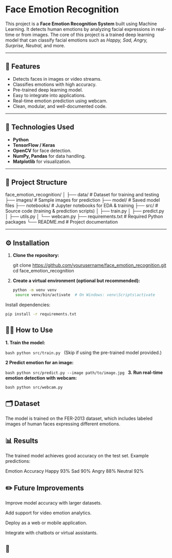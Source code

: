 # Face Emotion Recognition

This project is a **Face Emotion Recognition System** built using Machine Learning. It detects human emotions by analyzing facial expressions in real-time or from images. The core of this project is a trained deep learning model that can classify facial emotions such as *Happy, Sad, Angry, Surprise, Neutral,* and more.

---

## 📌 Features

- Detects faces in images or video streams.
- Classifies emotions with high accuracy.
- Pre-trained deep learning model.
- Easy to integrate into applications.
- Real-time emotion prediction using webcam.
- Clean, modular, and well-documented code.

---

## 🚀 Technologies Used

- **Python**
- **TensorFlow / Keras**
- **OpenCV** for face detection.
- **NumPy, Pandas** for data handling.
- **Matplotlib** for visualization.

---

## 📂 Project Structure

face_emotion_recognition/
│
├── data/ # Dataset for training and testing
├── images/ # Sample images for prediction
├── model/ # Saved model files
├── notebooks/ # Jupyter notebooks for EDA & training
├── src/ # Source code (training & prediction scripts)
│ ├── train.py
│ ├── predict.py
│ ├── utils.py
│ └── webcam.py
├── requirements.txt # Required Python packages
└── README.md # Project documentation


---

## ⚙️ Installation

1. **Clone the repository:**

   git clone https://github.com/yourusername/face_emotion_recognition.git
   cd face_emotion_recognition

2. **Create a virtual environment (optional but recommended):**
   ```bash
   python -m venv venv
    source venv/bin/activate  # On Windows: venv\Scripts\activate
   ```
Install dependencies:

```bash
pip install -r requirements.txt
```

## 🧑‍💻 How to Use
**1. Train the model:**

``bash
python src/train.py
``
(Skip if using the pre-trained model provided.)

**2 Predict emotion for an image:**

``bash
python src/predict.py --image path/to/image.jpg
``
**3. Run real-time emotion detection with webcam:**

``bash
python src/webcam.py
``

## 🗂️ Dataset
The model is trained on the FER-2013 dataset, which includes labeled images of human faces expressing different emotions.

## 📊 Results
The trained model achieves good accuracy on the test set. Example predictions:

Emotion	Accuracy
Happy	93%
Sad	90%
Angry	88%
Neutral	92%

## ✏️ Future Improvements
Improve model accuracy with larger datasets.

Add support for video emotion analytics.

Deploy as a web or mobile application.

Integrate with chatbots or virtual assistants.

## 🙌 

